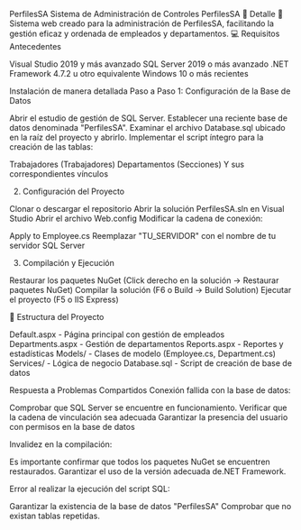 PerfilesSA
Sistema de Administración de Controles PerfilesSA
🚀 Detalle 📜
Sistema web creado para la administración de PerfilesSA, facilitando la gestión eficaz y ordenada de empleados y departamentos.
💻 Requisitos Antecedentes

Visual Studio 2019 y más avanzado
SQL Server 2019 o más avanzado
.NET Framework 4.7.2 u otro equivalente
Windows 10 o más recientes

Instalación de manera detallada Paso a Paso
1: Configuración de la Base de Datos

Abrir el estudio de gestión de SQL Server.
Establecer una reciente base de datos denominada "PerfilesSA".
Examinar el archivo Database.sql ubicado en la raíz del proyecto y abrirlo.
Implementar el script íntegro para la creación de las tablas:

Trabajadores (Trabajadores)
Departamentos (Secciones)
Y sus correspondientes vínculos

2. Configuración del Proyecto

Clonar o descargar el repositorio
Abrir la solución PerfilesSA.sln en Visual Studio
Abrir el archivo Web.config
Modificar la cadena de conexión:

Apply to Employee.cs
Reemplazar "TU_SERVIDOR" con el nombre de tu servidor SQL Server

3. Compilación y Ejecución

Restaurar los paquetes NuGet (Click derecho en la solución → Restaurar paquetes NuGet)
Compilar la solución (F6 o Build → Build Solution)
Ejecutar el proyecto (F5 o IIS Express)

📁 Estructura del Proyecto

Default.aspx - Página principal con gestión de empleados
Departments.aspx - Gestión de departamentos
Reports.aspx - Reportes y estadísticas
Models/ - Clases de modelo (Employee.cs, Department.cs)
Services/ - Lógica de negocio
Database.sql - Script de creación de base de datos

Respuesta a Problemas Compartidos
Conexión fallida con la base de datos:

Comprobar que SQL Server se encuentre en funcionamiento.
Verificar que la cadena de vinculación sea adecuada
Garantizar la presencia del usuario con permisos en la base de datos

Invalidez en la compilación:

Es importante confirmar que todos los paquetes NuGet se encuentren restaurados.
Garantizar el uso de la versión adecuada de.NET Framework.

Error al realizar la ejecución del script SQL:

Garantizar la existencia de la base de datos "PerfilesSA"
Comprobar que no existan tablas repetidas.
